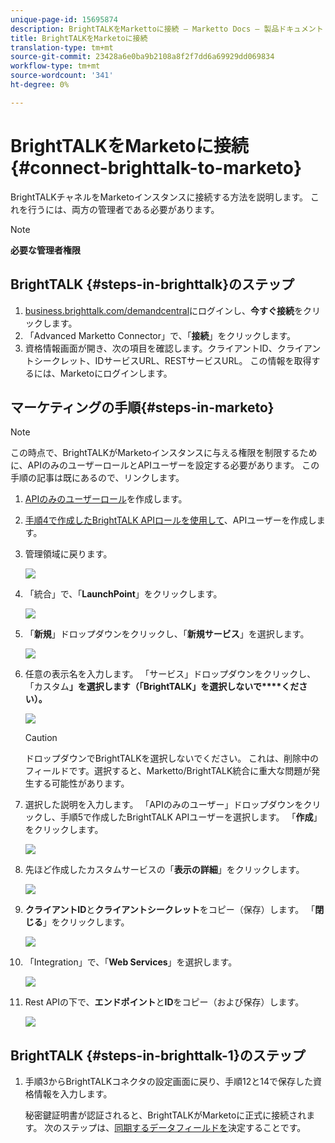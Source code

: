 ```yaml
---
unique-page-id: 15695874
description: BrightTALKをMarkettoに接続 — Marketto Docs — 製品ドキュメント
title: BrightTALKをMarketoに接続
translation-type: tm+mt
source-git-commit: 23428a6e0ba9b2108a8f2f7dd6a69929dd069834
workflow-type: tm+mt
source-wordcount: '341'
ht-degree: 0%

---
```



# BrightTALKをMarketoに接続{#connect-brighttalk-to-marketo}

BrightTALKチャネルをMarketoインスタンスに接続する方法を説明します。 これを行うには、両方の管理者である必要があります。

>[!NOTE]
>
>**必要な管理者権限**

## BrightTALK {#steps-in-brighttalk}のステップ

1. [business.brighttalk.com/demandcentral](http://business.brighttalk.com/demandcentral/login)にログインし、**今すぐ接続**&#x200B;をクリックします。
1. 「Advanced Marketto Connector」で、「**接続**」をクリックします。
1. 資格情報画面が開き、次の項目を確認します。クライアントID、クライアントシークレット、IDサービスURL、RESTサービスURL。 この情報を取得するには、Marketoにログインします。

## マーケティングの手順{#steps-in-marketo}

>[!NOTE]
>
>この時点で、BrightTALKがMarketoインスタンスに与える権限を制限するために、APIのみのユーザーロールとAPIユーザーを設定する必要があります。 この手順の記事は既にあるので、リンクします。

1. [APIのみのユーザーロール](http://docs.marketo.com/x/iwMk)を作成します。
1. [手順4で作成したBrightTALK APIロールを使用して](http://docs.marketo.com/x/jwMk)、APIユーザーを作成します。
1. 管理領域に戻ります。

   ![](assets/one.png)

1. 「統合」で、「**LaunchPoint**」をクリックします。

   ![](assets/two.png)

1. 「**新規**」ドロップダウンをクリックし、「**新規サービス**」を選択します。

   ![](assets/three.png)

1. 任意の表示名を入力します。 「サービス」ドロップダウンをクリックし、「カスタム&#x200B;**」を選択します（「BrightTALK」を選択しないで****ください）。**

   ![](assets/four.png)

   >[!CAUTION]
   >
   >ドロップダウンでBrightTALKを選択しないでください。 これは、削除中のフィールドです。選択すると、Marketto/BrightTALK統合に重大な問題が発生する可能性があります。

1. 選択した説明を入力します。 「APIのみのユーザー」ドロップダウンをクリックし、手順5で作成したBrightTALK APIユーザーを選択します。 「**作成**」をクリックします。

   ![](assets/five.png)

1. 先ほど作成したカスタムサービスの「**表示の詳細**」をクリックします。

   ![](assets/six.png)

1. **クライアントID**&#x200B;と&#x200B;**クライアントシークレット**&#x200B;をコピー（保存）します。 「**閉じる**」をクリックします。

   ![](assets/eight-1.png)

1. 「Integration」で、「**Web Services**」を選択します。

   ![](assets/nine-1.png)

1. Rest APIの下で、**エンドポイント**&#x200B;と&#x200B;**ID**&#x200B;をコピー（および保存）します。

   ![](assets/ten.png)

## BrightTALK {#steps-in-brighttalk-1}のステップ

1. 手順3からBrightTALKコネクタの設定画面に戻り、手順12と14で保存した資格情報を入力します。

   秘密鍵証明書が認証されると、BrightTALKがMarketoに正式に接続されます。 次のステップは、[同期するデータフィールドを](http://support.brighttalk.com/hc/en-us/articles/115005131274-BrightTALK-Connector-for-Marketo-Choose-the-Fields-to-Sync)決定することです。

